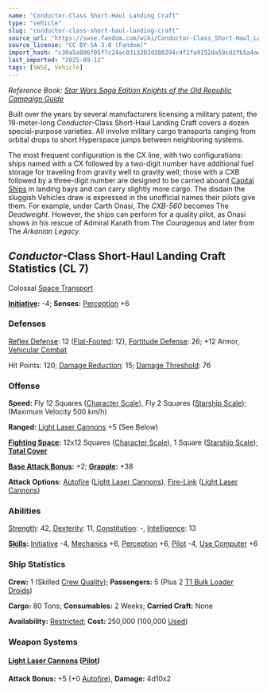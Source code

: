 ```yaml
---
name: "Conductor-Class Short-Haul Landing Craft"
type: "vehicle"
slug: "conductor-class-short-haul-landing-craft"
source_url: "https://swse.fandom.com/wiki/Conductor-Class_Short-Haul_Landing_Craft"
source_license: "CC BY-SA 3.0 (Fandom)"
import_hash: "c30a5a806f05f7c24ac0313202d380294c4f2fa9152da59cd2fb5a4aeb70e795"
last_imported: "2025-09-12"
tags: [SWSE, Vehicle]
---
```

*Reference Book: [Star Wars Saga Edition Knights of the Old Republic Campaign Guide](https://swse.fandom.com/wiki/Star_Wars_Saga_Edition_Knights_of_the_Old_Republic_Campaign_Guide)*

Built over the years by several manufacturers licensing a military patent, the 19-meter-long *Conductor*-Class Short-Haul Landing Craft covers a dozen special-purpose varieties. All involve military cargo transports ranging from orbital drops to short Hyperspace jumps between neighboring systems.

The most frequent configuration is the CX line, with two configurations: ships named with a CX followed by a two-digit number have additional fuel storage for traveling from gravity well to gravity well; those with a CXB followed by a three-digit number are designed to be carried aboard [Capital Ships](https://swse.fandom.com/wiki/Capital_Ships) in landing bays and can carry slightly more cargo. The disdain the sluggish Vehicles draw is expressed in the unofficial names their pilots give them. For example, under Carth Onasi, The *CXB-560* becomes The *Deadweight*. However, the ships can perform for a quality pilot, as Onasi shows in his rescue of Admiral Karath from The *Courageous* and later from The *Arkanian Legacy*.

## *Conductor*-Class Short-Haul Landing Craft Statistics (CL 7)
Colossal [Space Transport](https://swse.fandom.com/wiki/Space_Transport)

**[Initiative](https://swse.fandom.com/wiki/Initiative):** -4; **Senses:** [Perception](https://swse.fandom.com/wiki/Perception) +6
### Defenses
[Reflex Defense](https://swse.fandom.com/wiki/Reflex_Defense_(Vehicles)): 12 ([Flat-Footed](https://swse.fandom.com/wiki/Flat-Footed): 12), [Fortitude Defense](https://swse.fandom.com/wiki/Fortitude_Defense_(Vehicles)): 26; +12 Armor, [Vehicular Combat](https://swse.fandom.com/wiki/Vehicular_Combat)

Hit Points: 120; [Damage Reduction](https://swse.fandom.com/wiki/Damage_Reduction): 15; [Damage Threshold](https://swse.fandom.com/wiki/Damage_Threshold_(Vehicles)): 76
### Offense
**Speed:** Fly 12 Squares ([Character Scale](https://swse.fandom.com/wiki/Character_Scale)), Fly 2 Squares ([Starship Scale](https://swse.fandom.com/wiki/Starship_Scale)); (Maximum Velocity 500 km/h)

**Ranged:** [Light Laser Cannons](https://swse.fandom.com/wiki/Light_Laser_Cannons) +5 (See Below)

**[Fighting Space](https://swse.fandom.com/wiki/Fighting_Space):** 12x12 Squares ([Character Scale](https://swse.fandom.com/wiki/Character_Scale)), 1 Square ([Starship Scale](https://swse.fandom.com/wiki/Starship_Scale)); **[Total Cover](https://swse.fandom.com/wiki/Total_Cover)**

**[Base Attack Bonus](https://swse.fandom.com/wiki/Base_Attack_Bonus):** +2; **[Grapple](https://swse.fandom.com/wiki/Grapple):** +38

**Attack Options:** [Autofire](https://swse.fandom.com/wiki/Autofire_(Vehicle_Combat)) ([Light Laser Cannons](https://swse.fandom.com/wiki/Light_Laser_Cannons)), [Fire-Link](https://swse.fandom.com/wiki/Fire-Link) ([Light Laser Cannons](https://swse.fandom.com/wiki/Light_Laser_Cannons))
### Abilities
[Strength](https://swse.fandom.com/wiki/Strength): 42, [Dexterity](https://swse.fandom.com/wiki/Dexterity): 11, [Constitution](https://swse.fandom.com/wiki/Constitution): -, [Intelligence](https://swse.fandom.com/wiki/Intelligence): 13

**[Skills](https://swse.fandom.com/wiki/Skills):** [Initiative](https://swse.fandom.com/wiki/Initiative) -4, [Mechanics](https://swse.fandom.com/wiki/Mechanics) +6, [Perception](https://swse.fandom.com/wiki/Perception) +6, [Pilot](https://swse.fandom.com/wiki/Pilot) -4, [Use Computer](https://swse.fandom.com/wiki/Use_Computer) +6
### Ship Statistics
**Crew:** 1 (Skilled [Crew Quality](https://swse.fandom.com/wiki/Crew_Quality)); **Passengers:** 5 (Plus 2 [T1 Bulk Loader Droids](https://swse.fandom.com/wiki/T1_Bulk_Loader_Droids))

**Cargo:** 80 Tons; **Consumables:** 2 Weeks; **Carried Craft:** None

**Availability:** [Restricted](https://swse.fandom.com/wiki/Restricted); **Cost:** 250,000 (100,000 [Used](https://swse.fandom.com/wiki/Used))
### Weapon Systems
#### **[Light Laser Cannons](https://swse.fandom.com/wiki/Light_Laser_Cannons) ([Pilot](https://swse.fandom.com/wiki/Pilot_(Vehicle_Combat)))**
**Attack Bonus:** +5 (+0 [Autofire](https://swse.fandom.com/wiki/Autofire_(Vehicle_Combat))), **Damage:** 4d10x2
